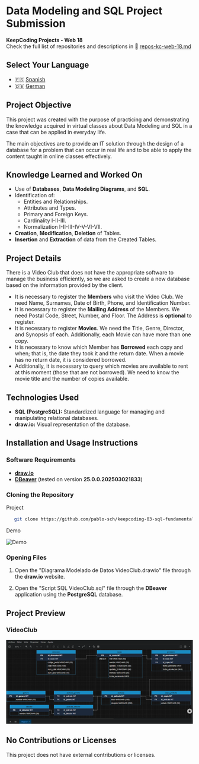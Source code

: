 # Data Modeling and SQL Project Submission

**KeepCoding Projects - Web 18**  
Check the full list of repositories and descriptions in 📁 [repos-kc-web-18.md](https://github.com/pablo-sch/pablo-sch/blob/main/docs/repos-kc-web-18.md)

## Select Your Language

- 🇪🇸 [Spanish](README.es.md)
- 🇩🇪 [German](README.de.md)

<!-- ------------------------------------------------------------------------------------------- -->

## Project Objective

This project was created with the purpose of practicing and demonstrating the knowledge acquired in virtual classes about Data Modeling and SQL in a case that can be applied in everyday life.

The main objectives are to provide an IT solution through the design of a database for a problem that can occur in real life and to be able to apply the content taught in online classes effectively.

<!-- ------------------------------------------------------------------------------------------- -->

## Knowledge Learned and Worked On

- Use of **Databases**, **Data Modeling Diagrams**, and **SQL**.
- Identification of:
  - Entities and Relationships.
  - Attributes and Types.
  - Primary and Foreign Keys.
  - Cardinality I-II-III.
  - Normalization I-II-III-IV-V-VI-VII.
- **Creation**, **Modification**, **Deletion** of Tables.
- **Insertion** and **Extraction** of data from the Created Tables.

<!-- ------------------------------------------------------------------------------------------- -->

## Project Details

There is a Video Club that does not have the appropriate software to manage the business efficiently, so we are asked to create a new database based on the information provided by the client.

- It is necessary to register the **Members** who visit the Video Club. We need Name, Surnames, Date of Birth, Phone, and Identification Number.
- It is necessary to register the **Mailing Address** of the Members. We need Postal Code, Street, Number, and Floor. The Address is **optional** to register.
- It is necessary to register **Movies**. We need the Title, Genre, Director, and Synopsis of each. Additionally, each Movie can have more than one copy.
- It is necessary to know which Member has **Borrowed** each copy and when; that is, the date they took it and the return date. When a movie has no return date, it is considered borrowed.
- Additionally, it is necessary to query which movies are available to rent at this moment (those that are not borrowed). We need to know the movie title and the number of copies available.

<!-- ------------------------------------------------------------------------------------------- -->

## Technologies Used

- **SQL (PostgreSQL):** Standardized language for managing and manipulating relational databases.
- **draw.io:** Visual representation of the database.

<!-- ------------------------------------------------------------------------------------------- -->

## Installation and Usage Instructions

### Software Requirements

- **[draw.io](https://app.diagrams.net)**
- **[DBeaver](https://dbeaver.io/)** (tested on version **25.0.0.202503021833**)

### Cloning the Repository

Project

```bash
   git clone https://github.com/pablo-sch/keepcoding-03-sql-fundamentals.git
```

Demo

![Demo](https://github.com/pablo-sch/pablo-sch/blob/main/etc/clone-tutorial.gif)

### Opening Files

1. Open the "Diagrama Modelado de Datos VideoClub.drawio" file through the **draw.io** website.

2. Open the "Script SQL VideoClub.sql" file through the **DBeaver** application using the **PostgreSQL** database.

<!-- ------------------------------------------------------------------------------------------- -->

## Project Preview

### VideoClub

![VideoClub](../etc/preview_images/video_club.png)

<!-- ------------------------------------------------------------------------------------------- -->

## No Contributions or Licenses

This project does not have external contributions or licenses.
